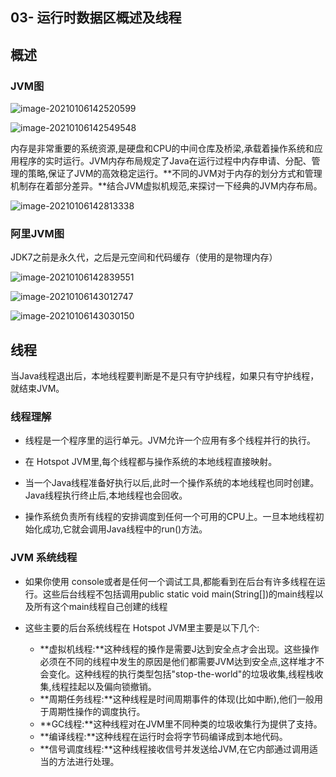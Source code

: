 ## 03- 运行时数据区概述及线程



## 概述

### JVM图

![image-20210106142520599](https://gitee.com/clancy/images/raw/master/img/image-20210106142520599.png)



![image-20210106142549548](https://gitee.com/clancy/images/raw/master/img/image-20210106142549548.png)

内存是非常重要的系统资源,是硬盘和CPU的中间仓库及桥梁,承载着操作系统和应用程序的实时运行。JVM内存布局规定了Java在运行过程中内存申请、分配、管理的策略,保证了JVM的高效稳定运行。**不同的JVM对于内存的划分方式和管理机制存在着部分差异。**结合JVM虚拟机规范,来探讨一下经典的JVM内存布局。

![image-20210106142813338](https://gitee.com/clancy/images/raw/master/img/image-20210106142813338.png)

### 阿里JVM图

JDK7之前是永久代，之后是元空间和代码缓存（使用的是物理内存）

![image-20210106142839551](https://gitee.com/clancy/images/raw/master/img/image-20210106142839551.png)

![image-20210106143012747](https://gitee.com/clancy/images/raw/master/img/image-20210106143012747.png)

![image-20210106143030150](https://gitee.com/clancy/images/raw/master/img/image-20210106143030150.png)



## 线程

当Java线程退出后，本地线程要判断是不是只有守护线程，如果只有守护线程，就结束JVM。

### 线程理解

- 线程是一个程序里的运行单元。JVM允许一个应用有多个线程并行的执行。

- 在 Hotspot JVM里,每个线程都与操作系统的本地线程直接映射。
- 当一个Java线程准备好执行以后,此时一个操作系统的本地线程也同时创建。Java线程执行终止后,本地线程也会回收。
- 操作系统负责所有线程的安排调度到任何一个可用的CPU上。一旦本地线程初始化成功,它就会调用Java线程中的run()方法。

### JVM 系统线程

- 如果你使用 console或者是任何一个调试工具,都能看到在后台有许多线程在运行。这些后台线程不包括调用public static void main(String[])的main线程以及所有这个main线程自己创建的线程

- 这些主要的后台系统线程在 Hotspot JVM里主要是以下几个:
  - **虚拟机线程:**这种线程的搡作是需要J达到安全点才会出现。这些操作必须在不同的线程中发生的原因是他们都需要JVM达到安全点,这样堆才不会变化。这种线程的执行类型包括"stop-the-world"的垃圾收集,线程栈收集,线程挂起以及偏向锁撤销。
  - **周期任务线程:**这种线程是时间周期事件的体现(比如中断),他们一般用于周期性操作的调度执行。
  - **GC线程:**这种线程对在JVM里不同种类的垃圾收集行为提供了支持。
  - **编译线程:**这种线程在运行时会将字节码编译成到本地代码。
  - **信号调度线程:**这种线程接收信号并发送给JVM,在它内部通过调用适当的方法进行处理。

